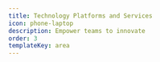 ```yaml
---
title: Technology Platforms and Services
icon: phone-laptop
description: Empower teams to innovate
order: 3
templateKey: area
---
```


